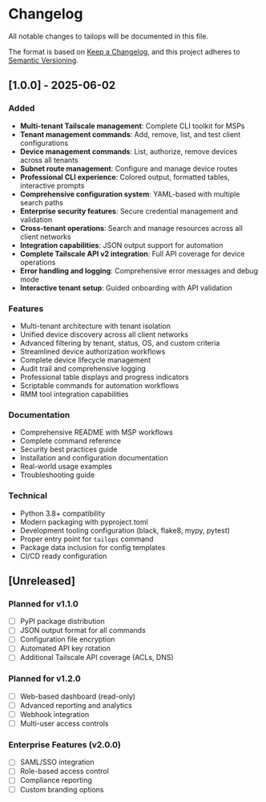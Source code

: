 # Changelog

All notable changes to tailops will be documented in this file.

The format is based on [Keep a Changelog](https://keepachangelog.com/en/1.0.0/),
and this project adheres to [Semantic Versioning](https://semver.org/spec/v2.0.0.html).

## [1.0.0] - 2025-06-02

### Added
- **Multi-tenant Tailscale management**: Complete CLI toolkit for MSPs
- **Tenant management commands**: Add, remove, list, and test client configurations
- **Device management commands**: List, authorize, remove devices across all tenants
- **Subnet route management**: Configure and manage device routes
- **Professional CLI experience**: Colored output, formatted tables, interactive prompts
- **Comprehensive configuration system**: YAML-based with multiple search paths
- **Enterprise security features**: Secure credential management and validation
- **Cross-tenant operations**: Search and manage resources across all client networks
- **Integration capabilities**: JSON output support for automation
- **Complete Tailscale API v2 integration**: Full API coverage for device operations
- **Error handling and logging**: Comprehensive error messages and debug mode
- **Interactive tenant setup**: Guided onboarding with API validation

### Features
- Multi-tenant architecture with tenant isolation
- Unified device discovery across all client networks
- Advanced filtering by tenant, status, OS, and custom criteria
- Streamlined device authorization workflows
- Complete device lifecycle management
- Audit trail and comprehensive logging
- Professional table displays and progress indicators
- Scriptable commands for automation workflows
- RMM tool integration capabilities

### Documentation
- Comprehensive README with MSP workflows
- Complete command reference
- Security best practices guide
- Installation and configuration documentation
- Real-world usage examples
- Troubleshooting guide

### Technical
- Python 3.8+ compatibility
- Modern packaging with pyproject.toml
- Development tooling configuration (black, flake8, mypy, pytest)
- Proper entry point for `tailops` command
- Package data inclusion for config templates
- CI/CD ready configuration

## [Unreleased]

### Planned for v1.1.0
- [ ] PyPI package distribution
- [ ] JSON output format for all commands
- [ ] Configuration file encryption
- [ ] Automated API key rotation
- [ ] Additional Tailscale API coverage (ACLs, DNS)

### Planned for v1.2.0
- [ ] Web-based dashboard (read-only)
- [ ] Advanced reporting and analytics
- [ ] Webhook integration
- [ ] Multi-user access controls

### Enterprise Features (v2.0.0)
- [ ] SAML/SSO integration
- [ ] Role-based access control
- [ ] Compliance reporting
- [ ] Custom branding options
